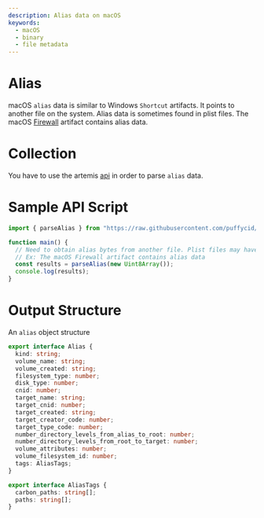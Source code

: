 ```yaml
---
description: Alias data on macOS
keywords:
  - macOS
  - binary
  - file metadata
---
```


# Alias

macOS `alias` data is similar to Windows `Shortcut` artifacts. It points to
another file on the system. Alias data is sometimes found in plist files. The
macOS [Firewall](./firewall.md) artifact contains alias data.

# Collection

You have to use the artemis [api](../../API/overview.md) in order to parse
`alias` data.

# Sample API Script

```typescript
import { parseAlias } from "https://raw.githubusercontent.com/puffycid/artemis-api/master/mod.ts";

function main() {
  // Need to obtain alias bytes from another file. Plist files may have alias data.
  // Ex: The macOS Firewall artifact contains alias data
  const results = parseAlias(new Uint8Array());
  console.log(results);
}
```

# Output Structure

An `alias` object structure

```typescript
export interface Alias {
  kind: string;
  volume_name: string;
  volume_created: string;
  filesystem_type: number;
  disk_type: number;
  cnid: number;
  target_name: string;
  target_cnid: number;
  target_created: string;
  target_creator_code: number;
  target_type_code: number;
  number_directory_levels_from_alias_to_root: number;
  number_directory_levels_from_root_to_target: number;
  volume_attributes: number;
  volume_filesystem_id: number;
  tags: AliasTags;
}

export interface AliasTags {
  carbon_paths: string[];
  paths: string[];
}
```
